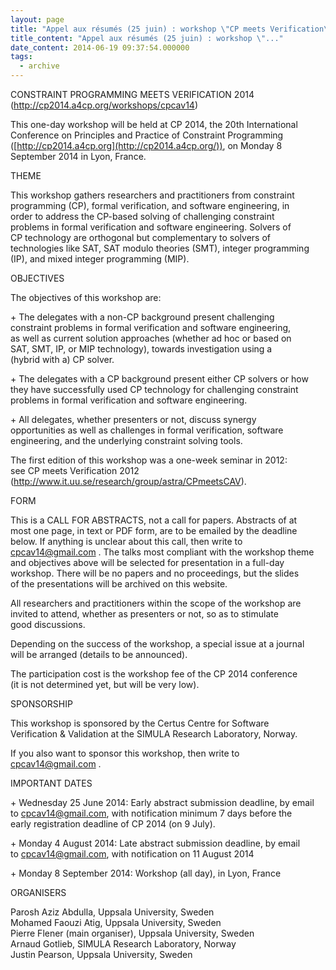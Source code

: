 ```yaml
---
layout: page
title: "Appel aux résumés (25 juin) : workshop \"CP meets Verification\" à CP 2014"
title_content: "Appel aux résumés (25 juin) : workshop \"..."
date_content: 2014-06-19 09:37:54.000000
tags:
  - archive
---
```

CONSTRAINT PROGRAMMING MEETS VERIFICATION 2014  
(<http://cp2014.a4cp.org/workshops/cpcav14>)  
  
This one-day workshop will be held at CP 2014, the 20th International  
Conference on Principles and Practice of Constraint Programming  
([http://cp2014.a4cp.org](http://cp2014.a4cp.org/)), on Monday 8 September
2014 in Lyon, France.  
  
  
THEME  
  
This workshop gathers researchers and practitioners from constraint  
programming (CP), formal verification, and software engineering, in  
order to address the CP-based solving of challenging constraint  
problems in formal verification and software engineering. Solvers of  
CP technology are orthogonal but complementary to solvers of  
technologies like SAT, SAT modulo theories (SMT), integer programming  
(IP), and mixed integer programming (MIP).  
  
  
OBJECTIVES  
  
The objectives of this workshop are:  
  
\+ The delegates with a non-CP background present challenging  
constraint problems in formal verification and software engineering,  
as well as current solution approaches (whether ad hoc or based on  
SAT, SMT, IP, or MIP technology), towards investigation using a  
(hybrid with a) CP solver.  
  
\+ The delegates with a CP background present either CP solvers or how  
they have successfully used CP technology for challenging constraint  
problems in formal verification and software engineering.  
  
\+ All delegates, whether presenters or not, discuss synergy  
opportunities as well as challenges in formal verification, software  
engineering, and the underlying constraint solving tools.  
  
The first edition of this workshop was a one-week seminar in 2012:  
see CP meets Verification 2012  
(<http://www.it.uu.se/research/group/astra/CPmeetsCAV>).  
  
  
FORM  
  
This is a CALL FOR ABSTRACTS, not a call for papers. Abstracts of at  
most one page, in text or PDF form, are to be emailed by the deadline  
below. If anything is unclear about this call, then write to  
[cpcav14@gmail.com](mailto:cpcav14@gmail.com) . The talks most compliant with
the workshop theme  
and objectives above will be selected for presentation in a full-day  
workshop. There will be no papers and no proceedings, but the slides  
of the presentations will be archived on this website.  
  
All researchers and practitioners within the scope of the workshop are  
invited to attend, whether as presenters or not, so as to stimulate  
good discussions.  
  
Depending on the success of the workshop, a special issue at a journal  
will be arranged (details to be announced).  
  
The participation cost is the workshop fee of the CP 2014 conference  
(it is not determined yet, but will be very low).  
  
  
SPONSORSHIP  
  
This workshop is sponsored by the Certus Centre for Software  
Verification & Validation at the SIMULA Research Laboratory, Norway.  
  
If you also want to sponsor this workshop, then write to  
[cpcav14@gmail.com](mailto:cpcav14@gmail.com) .  
  
  
IMPORTANT DATES  
  
\+ Wednesday 25 June 2014: Early abstract submission deadline, by email  
to [cpcav14@gmail.com](mailto:cpcav14@gmail.com), with notification minimum 7
days before the  
early registration deadline of CP 2014 (on 9 July).  
  
\+ Monday 4 August 2014: Late abstract submission deadline, by email  
to [cpcav14@gmail.com](mailto:cpcav14@gmail.com), with notification on 11
August 2014  
  
\+ Monday 8 September 2014: Workshop (all day), in Lyon, France  
  
  
ORGANISERS  
  
Parosh Aziz Abdulla, Uppsala University, Sweden  
Mohamed Faouzi Atig, Uppsala University, Sweden  
Pierre Flener (main organiser), Uppsala University, Sweden  
Arnaud Gotlieb, SIMULA Research Laboratory, Norway  
Justin Pearson, Uppsala University, Sweden

